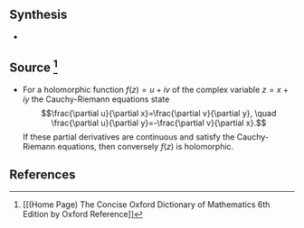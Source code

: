 ## Synthesis
- 
## Source [^1]
- For a holomorphic function $f(z)=u+i v$ of the complex variable $z=x+i y$ the Cauchy-Riemann equations state$$\frac{\partial u}{\partial x}=\frac{\partial v}{\partial y}, \quad \frac{\partial u}{\partial y}=-\frac{\partial v}{\partial x}.$$If these partial derivatives are continuous and satisfy the Cauchy-Riemann equations, then conversely $f(z)$ is holomorphic.
## References

[^1]: [[(Home Page) The Concise Oxford Dictionary of Mathematics 6th Edition by Oxford Reference]]